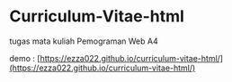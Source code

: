 # Curriculum-Vitae-html
tugas mata kuliah Pemograman Web A4

demo : [https://ezza022.github.io/curriculum-vitae-html/](https://ezza022.github.io/curriculum-vitae-html/)

